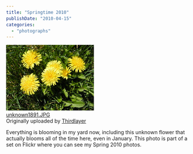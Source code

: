 ```yaml
---
title: "Springtime 2010"
publishDate: "2010-04-15"
categories: 
  - "photographs"
---
```


[![](images/4524813332_ee3277b731_m.jpg)](http://www.flickr.com/photos/thirdlayer/4524813332/ "photo sharing")  
[unknown1891.JPG](http://www.flickr.com/photos/thirdlayer/4524813332/)  
Originally uploaded by [Thirdlayer](http://www.flickr.com/people/thirdlayer/)

Everything is blooming in my yard now, including this unknown flower that actually blooms all of the time here, even in January. This photo is part of a set on Flickr where you can see my Spring 2010 photos.

